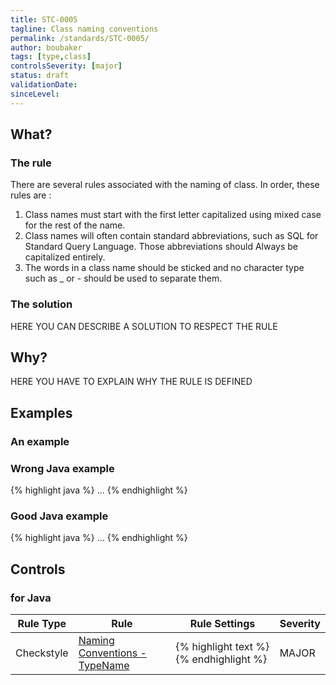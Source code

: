 ```yaml
---
title: STC-0005
tagline: Class naming conventions
permalink: /standards/STC-0005/
author: boubaker
tags: [type,class]
controlsSeverity: [major]
status: draft
validationDate:
sinceLevel:
---
```


<a name="what"></a>
## What?

### <i class="fa fa-info-circle"></i> The rule

There are several rules associated with the naming of class.
In order, these rules are :

1. Class names must start with the first letter capitalized using mixed case for the rest of the name.
2. Class names will often contain standard abbreviations, such as SQL for Standard Query Language. Those abbreviations should
Always be capitalized entirely.
3. The words in a class name should be sticked and no character type such as _ or - should be used to separate them.

### <i class="fa fa-lightbulb-o"></i> The solution

HERE YOU CAN DESCRIBE A SOLUTION TO RESPECT THE RULE

<a name="why"></a>
## Why?

HERE YOU HAVE TO EXPLAIN WHY THE RULE IS DEFINED

<a name="examples"></a>
## Examples

### An example

<div class="panel panel-danger">
  <div class="panel-heading">
    <h3 class="panel-title"><i class="fa fa-thumbs-down pull-right"></i> Wrong Java example</h3>
  </div>
  <div class="panel-body">

{% highlight java %}
...
{% endhighlight %}

  </div>
</div>


<div class="panel panel-success">
  <div class="panel-heading">
    <h3 class="panel-title"><i class="fa fa-thumbs-up pull-right"></i> Good Java example</h3>
  </div>
  <div class="panel-body">

{% highlight java %}
...
{% endhighlight %}

  </div>
</div>


<a name="controls"></a>
## <i class="fa fa-shield"></i> Controls

### for Java

<div class="table-responsive">
  <table class="table">
    <thead>
      <tr>
        <th>Rule Type</th>
        <th>Rule</th>
        <th>Rule Settings</th>
        <th>Severity</th>
      </tr>
    </thead>
    <tbody>
     <tr>
       <td>Checkstyle</td>
       <td><a href="http://checkstyle.sourceforge.net/config_naming.html#TypeName" >Naming Conventions - TypeName</a></td>
       <td>
{% highlight text %}
<module name="TypeName">
   <property name="format" value="^[A-Z][a-zA-Z0-9]*$"/>
</module>
{% endhighlight %}
       </td>
       <td>MAJOR</td>
     </tr>
   </tbody>
  </table>
</div>
